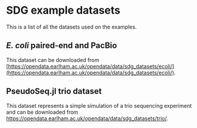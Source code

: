 # SDG example datasets

This is a list of all the datasets used on the examples.

## *E. coli* paired-end and PacBio

This dataset can be downloaded from [https://opendata.earlham.ac.uk/opendata/data/sdg_datasets/ecoli/](https://opendata.earlham.ac.uk/opendata/data/sdg_datasets/ecoli/).

## PseudoSeq.jl trio dataset

This dataset represents a simple simulation of a trio sequencing experiment and can be downloaded from https://opendata.earlham.ac.uk/opendata/data/sdg_datasets/trio/.

